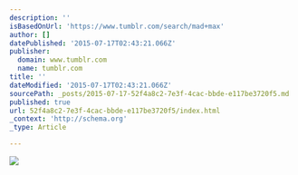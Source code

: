 ```yaml
---
description: ''
isBasedOnUrl: 'https://www.tumblr.com/search/mad+max'
author: []
datePublished: '2015-07-17T02:43:21.066Z'
publisher:
  domain: www.tumblr.com
  name: tumblr.com
title: ''
dateModified: '2015-07-17T02:43:21.066Z'
sourcePath: _posts/2015-07-17-52f4a8c2-7e3f-4cac-bbde-e117be3720f5.md
published: true
url: 52f4a8c2-7e3f-4cac-bbde-e117be3720f5/index.html
_context: 'http://schema.org'
_type: Article

---
```

![](https://41.media.tumblr.com/f11ab888487671d0c008d8014dd4bdac/tumblr_nr9d3bXV891t7b5qro1_500.jpg)